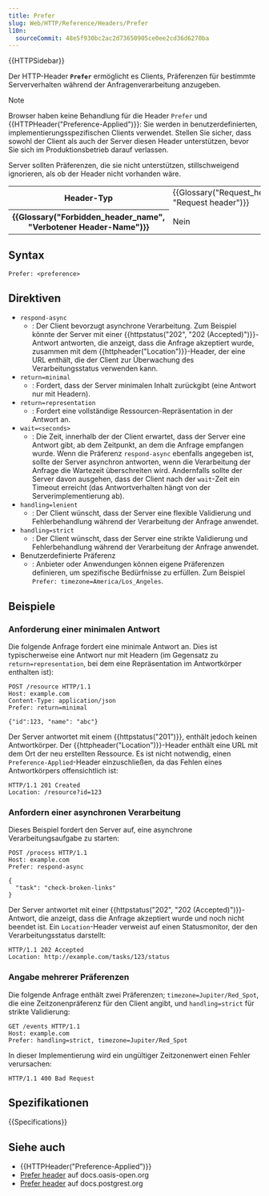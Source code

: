 ```yaml
---
title: Prefer
slug: Web/HTTP/Reference/Headers/Prefer
l10n:
  sourceCommit: 48e5f930bc2ac2d73650905ce0ee2cd36d6270ba
---
```


{{HTTPSidebar}}

Der HTTP-Header **`Prefer`** ermöglicht es Clients, Präferenzen für bestimmte Serververhalten während der Anfragenverarbeitung anzugeben.

> [!NOTE]
> Browser haben keine Behandlung für die Header `Prefer` und {{HTTPHeader("Preference-Applied")}}: Sie werden in benutzerdefinierten, implementierungsspezifischen Clients verwendet.
> Stellen Sie sicher, dass sowohl der Client als auch der Server diesen Header unterstützen, bevor Sie sich im Produktionsbetrieb darauf verlassen.
>
> Server sollten Präferenzen, die sie nicht unterstützen, stillschweigend ignorieren, als ob der Header nicht vorhanden wäre.

<table class="properties">
  <tbody>
    <tr>
      <th scope="row">Header-Typ</th>
      <td>
        {{Glossary("Request_header", "Request header")}}
      </td>
    </tr>
    <tr>
      <th scope="row">{{Glossary("Forbidden_header_name", "Verbotener Header-Name")}}</th>
      <td>Nein</td>
    </tr>
  </tbody>
</table>

## Syntax

```http
Prefer: <preference>
```

## Direktiven

- `respond-async`
  - : Der Client bevorzugt asynchrone Verarbeitung.
    Zum Beispiel könnte der Server mit einer {{httpstatus("202", "202 (Accepted)")}}-Antwort antworten, die anzeigt, dass die Anfrage akzeptiert wurde, zusammen mit dem {{httpheader("Location")}}-Header, der eine URL enthält, die der Client zur Überwachung des Verarbeitungsstatus verwenden kann.
- `return=minimal`
  - : Fordert, dass der Server minimalen Inhalt zurückgibt (eine Antwort nur mit Headern).
- `return=representation`
  - : Fordert eine vollständige Ressourcen-Repräsentation in der Antwort an.
- `wait=<seconds>`
  - : Die Zeit, innerhalb der der Client erwartet, dass der Server eine Antwort gibt, ab dem Zeitpunkt, an dem die Anfrage empfangen wurde.
    Wenn die Präferenz `respond-async` ebenfalls angegeben ist, sollte der Server asynchron antworten, wenn die Verarbeitung der Anfrage die Wartezeit überschreiten wird.
    Andernfalls sollte der Server davon ausgehen, dass der Client nach der `wait`-Zeit ein Timeout erreicht (das Antwortverhalten hängt von der Serverimplementierung ab).
- `handling=lenient`
  - : Der Client wünscht, dass der Server eine flexible Validierung und Fehlerbehandlung während der Verarbeitung der Anfrage anwendet.
- `handling=strict`
  - : Der Client wünscht, dass der Server eine strikte Validierung und Fehlerbehandlung während der Verarbeitung der Anfrage anwendet.
- Benutzerdefinierte Präferenz
  - : Anbieter oder Anwendungen können eigene Präferenzen definieren, um spezifische Bedürfnisse zu erfüllen.
    Zum Beispiel `Prefer: timezone=America/Los_Angeles`.

## Beispiele

### Anforderung einer minimalen Antwort

Die folgende Anfrage fordert eine minimale Antwort an.
Dies ist typischerweise eine Antwort nur mit Headern (im Gegensatz zu `return=representation`, bei dem eine Repräsentation im Antwortkörper enthalten ist):

```http
POST /resource HTTP/1.1
Host: example.com
Content-Type: application/json
Prefer: return=minimal

{"id":123, "name": "abc"}
```

Der Server antwortet mit einem {{httpstatus("201")}}, enthält jedoch keinen Antwortkörper.
Der {{httpheader("Location")}}-Header enthält eine URL mit dem Ort der neu erstellten Ressource.
Es ist nicht notwendig, einen `Preference-Applied`-Header einzuschließen, da das Fehlen eines Antwortkörpers offensichtlich ist:

```http
HTTP/1.1 201 Created
Location: /resource?id=123
```

### Anfordern einer asynchronen Verarbeitung

Dieses Beispiel fordert den Server auf, eine asynchrone Verarbeitungsaufgabe zu starten:

```http
POST /process HTTP/1.1
Host: example.com
Prefer: respond-async

{
  "task": "check-broken-links"
}
```

Der Server antwortet mit einer {{httpstatus("202", "202 (Accepted)")}}-Antwort, die anzeigt, dass die Anfrage akzeptiert wurde und noch nicht beendet ist.
Ein `Location`-Header verweist auf einen Statusmonitor, der den Verarbeitungsstatus darstellt:

```http
HTTP/1.1 202 Accepted
Location: http://example.com/tasks/123/status
```

### Angabe mehrerer Präferenzen

Die folgende Anfrage enthält zwei Präferenzen; `timezone=Jupiter/Red_Spot`, die eine Zeitzonenpräferenz für den Client angibt, und `handling=strict` für strikte Validierung:

```http
GET /events HTTP/1.1
Host: example.com
Prefer: handling=strict, timezone=Jupiter/Red_Spot
```

In dieser Implementierung wird ein ungültiger Zeitzonenwert einen Fehler verursachen:

```http
HTTP/1.1 400 Bad Request
```

## Spezifikationen

{{Specifications}}

## Siehe auch

- {{HTTPHeader("Preference-Applied")}}
- [Prefer header](https://docs.oasis-open.org/odata/odata/v4.01/odata-v4.01-part1-protocol.html#_Toc31358871) auf docs.oasis-open.org
- [Prefer header](https://docs.postgrest.org/en/v12/references/api/preferences.html) auf docs.postgrest.org
